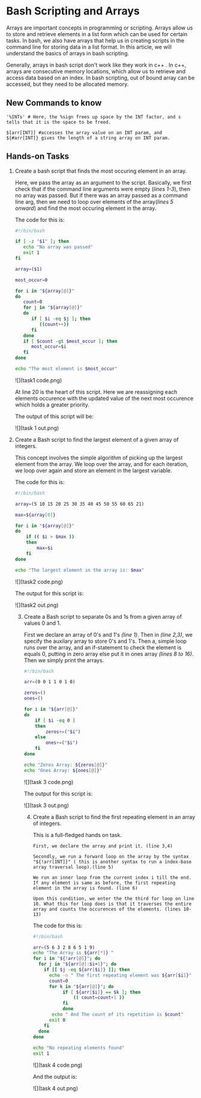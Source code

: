 # Bash Scripting and Arrays

Arrays are important concepts in programming or scripting. Arrays allow us to store and retrieve elements in a list form which can be used for certain tasks. In bash, we also have arrays that help us in creating scripts in the command line for storing data in a list format. In this article, we will understand the basics of arrays in bash scripting.

Generally, arrays in bash script don't work like they work in c++ . In c++, arrays are consecutive memory locations, which allow us to retrieve and access data based on an index. In bash scripting, out of bound array can be accessed, but they need to be allocated memory.

## New Commands to know

```
'%INTs' # Here, the %sign frees up space by the INT factor, and s tells that it is the space to be freed.
```

```
$[arr[INT]] #accesses the array value on an INT param, and ${#arr[INT]} gives the length of a string array on INT param.
```

## Hands-on Tasks

1. Create a bash script that finds the most occuring element in an array.

   Here, we pass the array as an argument to the script. Basically, we first check that if the command line arguments were empty (*lines 1-3*), then no array was passed. But if there was an array passed as a command line arg, then we need to loop over elements of the array(*lines 5 onward*) and find the most occuring element in the array.

   The code for this is:

   ```bash
   #!/bin/bash
   
   if [ -z "$1" ]; then
      echo "No array was passed"
      exit 1
   fi
   
   array=($1)
   
   most_occur=0
   
   for i in "${array[@]}"
   do
      count=0
      for j in "${array[@]}"
      do
         if [ $i -eq $j ]; then
            ((count++))
         fi
      done
      if [ $count -gt $most_occur ]; then
         most_occur=$i
      fi
   done
   
   echo "The most element is $most_occur"
   ```

   

   ![](task1 code.png)

   At line 20 is the heart of this script. Here we are reassigning each elements occurence with the updated value of the next most occurence which holds a greater priority.

   The output of this script will be:

   ![](task 1 out.png)

2. Create a Bash script to find the largest element of a given array of integers.

   This concept involves the simple algorithm of picking up the largest element from the array. We loop over the array, and for each iteration, we loop over again and store an element in the largest variable.

   The code for this is:

   ```bash
   #!/bin/bash
   
   array=(5 10 15 20 25 30 35 40 45 50 55 60 65 21)
   
   max=${array[0]}
   
   for i in "${array[@]}"
   do
       if (( $i > $max ))
       then
           max=$i
       fi
   done
   
   echo "The largest element in the array is: $max"
   ```

   ![](task2 code.png)

   The output for this script is:

   

   ![](task2 out.png)

   3. Create a Bash script to separate 0s and 1s from a given array of values 0 and 1.

      First we declare an array of 0's and 1's *(line 1)*. Then in *(line 2,3)*, we  specify the auxilary array to store 0's and 1's. Then a, simple loop runs over the array, and an if-statement to check the element is equals 0, putting in zero array else put it in ones array *(lines 8 to 16)*. Then we simply print the arrays.

      ````bash
      #!/bin/bash
      
      arr=(0 0 1 1 0 1 0)
      
      zeros=()
      ones=()
      
      for i in "${arr[@]}"
      do
          if [ $i -eq 0 ]
          then
              zeros+=("$i")
          else
              ones+=("$i")
          fi
      done
      
      echo "Zeros Array: ${zeros[@]}"
      echo "Ones Array: ${ones[@]}"
      
      ````

      

      ![](task 3 code.png)

      The output for this script is:

      ![](task 3 out.png)

      4. Create a Bash script to find the first repeating element in an array of integers.

         This is a full-fledged hands on task. 

         ```
         First, we declare the array and print it. (line 3,4)
         ```

         ```
         Secondly, we run a forward loop on the array by the syntax "${!arr[INT]}" ( this is another syntax to run a index-base array traversal loop).(line 5)
         ```

         ```
         We run an inner loop from the current index i till the end. If any element is same as before, the first repeating element in the array is found. (line 6)
         ```

         ```
         Upon this condition, we enter the the third for loop on line 10. What this for loop does is that it traverses the entire array and counts the occurences of the elements. (lines 10-13)
         ```

         The code for this is:

         ```bash
         #!/bin/bash
         
         arr=(5 6 3 2 8 6 5 1 9)
         echo "The Array is ${arr[*]} " 
         for i in "${!arr[@]}"; do
           for j in "${arr[@]:$i+1}"; do
             if [[ $j -eq ${arr[$i]} ]]; then
               echo -n " The first repeating element was ${arr[$i]}"
               count=0
               for k in "${arr[@]}"; do
               		if [ ${arr[$i]} == $k ]; then
               			(( count=count+1 ))
               		fi
               		done
               	echo " And The count of its repetition is $count"
               exit 0
             fi
           done
         done
               
         echo "No repeating elements found"
         exit 1
         
         ```
         
         
         
         ![](task 4 code.png)

         And the output is:

         ![](task 4 out.png)

         

   